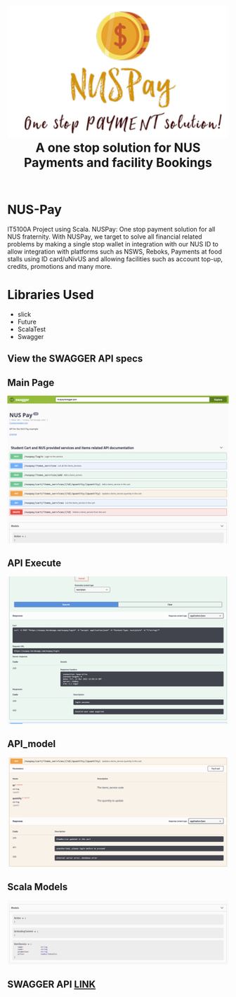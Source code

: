 <h1 align="center">

  <br>
  <img src="./assets/NUS_pay.png" alt="NUS-PAY"/ height="300" width="500">
  <br>
  A one stop solution for NUS Payments and facility Bookings
  <br>
  <br>


# NUS-Pay
IT5100A Project using Scala. NUSPay: One stop payment solution for all NUS fraternity.
With NUSPay, we target to solve all financial related problems by making a single stop wallet in integration with our NUS ID to allow integration with platforms such as NSWS, Reboks, Payments at food stalls using ID card/uNivUS and allowing facilities such as account top-up, credits, promotions and many more.
  
# Libraries Used 
- slick
- Future
- ScalaTest
- Swagger
  
## View the SWAGGER API specs
 
## Main Page
<img src="./assets/Swagger_main_page.png">
  
## API Execute
<img src="./assets/Swagger_api_execute.png">

## API_model
<img src="./assets/API_model.png">
  
## Scala Models
<img src="./assets/scala_models.png"> 
  
## SWAGGER API [LINK](https://nuspay.herokuapp.com/docs/swagger-ui/index.html?url=/nuspay/swagger.json#/Student_Cart_and_NUS_provided_services_and_items_related_API_documentation/updateCartItemService) 


 

